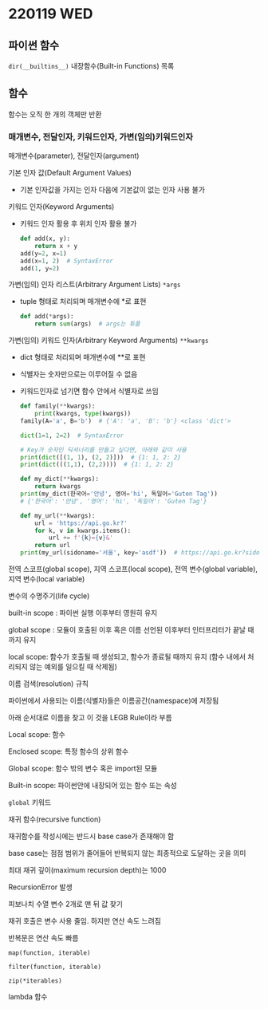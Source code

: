 # 220119 WED

## 파이썬 함수



`dir(__builtins__)` 내장함수(Built-in Functions) 목록



## 함수

함수는 오직 한 개의 객체만 반환



### 매개변수, 전달인자, 키워드인자, 가변(임의)키워드인자

매개변수(parameter), 전달인자(argument)

기본 인자 값(Default Argument Values)

- 기본 인자값을 가지는 인자 다음에 기본값이 없는 인자 사용 불가

키워드 인자(Keyword Arguments)

- 키워드 인자 활용 후 위치 인자 활용 불가

  ```python
  def add(x, y):
      return x + y
  add(y=2, x=1)
  add(x=1, 2)  # SyntaxError
  add(1, y=2)
  ```

가변(임의) 인자 리스트(Arbitrary Argument Lists) `*args`

- tuple 형태로 처리되며 매개변수에 *로 표현

  ```python
  def add(*args):
      return sum(args)  # args는 튜플
  ```

가변(임의) 키워드 인자(Arbitrary Keyword Arguments) `**kwargs`

- dict 형태로 처리되며 매개변수에 **로 표현

- 식별자는 숫자만으로는 이루어질 수 없음

- 키워드인자로 넘기면 함수 안에서 식별자로 쓰임

  ```python
  def family(**kwargs):
      print(kwargs, type(kwargs))
  family(A='a', B='b')  # {'A': 'a', 'B': 'b'} <class 'dict'>
  ```

  ```python
  dict(1=1, 2=2)  # SyntaxError
  ```

  ```python
  # Key가 숫자인 딕셔너리를 만들고 싶다면, 아래와 같이 사용
  print(dict([(1, 1), (2, 2)]))  # {1: 1, 2: 2}
  print(dict(((1,1), (2,2))))  # {1: 1, 2: 2}
  ```

  ```python
  def my_dict(**kwargs):
      return kwargs
  print(my_dict(한국어='안녕', 영어='hi', 독일어='Guten Tag'))
  # {'한국어': '안녕', '영어': 'hi', '독일어': 'Guten Tag'}
  ```

  ```python
  def my_url(**kwargs):
      url = 'https://api.go.kr?'
      for k, v in kwargs.items():
          url += f'{k}={v}&'
      return url
  print(my_url(sidoname='서울', key='asdf'))  # https://api.go.kr?sidoname=서울&key=asdf&
  ```



전역 스코프(global scope), 지역 스코프(local scope), 전역 변수(global variable), 지역 변수(local variable)



변수의 수명주기(life cycle)

built-in scope : 파이썬 실행 이후부터 영원히 유지

global scope : 모듈이 호출된 이후 혹은 이름 선언된 이후부터 인터프리터가 끝날 때 까지 유지

local scope: 함수가 호출될 때 생성되고, 함수가 종료될 때까지 유지 (함수 내에서 처리되지 않는 예외를 일으킬 때 삭제됨)



이름 검색(resolution) 규칙

파이썬에서 사용되는 이름(식별자)들은 이름공간(namespace)에 저장됨

아래 순서대로 이름을 찾고 이 것을 LEGB Rule이라 부름

Local scope: 함수

Enclosed scope: 특정 함수의 상위 함수

Global scope: 함수 밖의 변수 혹은 import된 모듈

Built-in scope: 파이썬안에 내장되어 있는 함수 또는 속성



`global` 키워드



재귀 함수(recursive function)

재귀함수를 작성시에는 반드시 base case가 존재해야 함

base case는 점점 범위가 줄어들어 반복되지 않는 최종적으로 도달하는 곳을 의미

최대 재귀 깊이(maximum recursion depth)는 1000

RecursionError 발생



피보나치 수열 변수 2개로 맨 뒤 값 찾기



재귀 호출은 변수 사용 줄임. 하지만 연산 속도 느려짐

반복문은 연산 속도 빠름



`map(function, iterable)`

`filter(function, iterable)`

`zip(*iterables)`

lambda 함수

